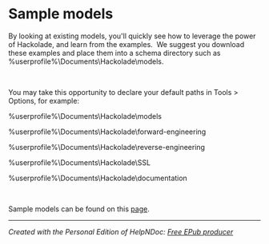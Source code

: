 # Sample models

By looking at existing models, you'll quickly see how to leverage the power of Hackolade, and learn from the examples.&nbsp; We suggest you download these examples and place them into a schema directory such as %userprofile%\\Documents\\Hackolade\\models. &nbsp;

&nbsp;

You may take this opportunity to declare your default paths in Tools \> Options, for example:

%userprofile%\\Documents\\Hackolade\\models

%userprofile%\\Documents\\Hackolade\\forward-engineering

%userprofile%\\Documents\\Hackolade\\reverse-engineering

%userprofile%\\Documents\\Hackolade\\SSL

%userprofile%\\Documents\\Hackolade\\documentation

&nbsp;

Sample models can be found on this [page](<http://hackolade.com/samplemodels.html> "target=\"\_blank\"").


***
_Created with the Personal Edition of HelpNDoc: [Free EPub producer](<https://www.helpndoc.com/create-epub-ebooks>)_
